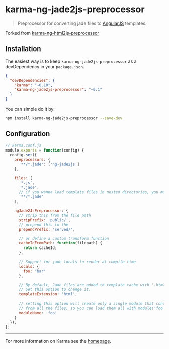 # karma-ng-jade2js-preprocessor

> Preprocessor for converting jade files to [AngularJS](http://angularjs.org/) templates.

Forked from [karma-ng-html2js-preprocessor](https://github.com/karma-runner/karma-ng-html2js-preprocessor)

## Installation

The easiest way is to keep `karma-ng-jade2js-preprocessor` as a devDependency in your `package.json`.
```json
{
  "devDependencies": {
    "karma": "~0.10",
    "karma-ng-jade2js-preprocessor": "~0.1"
  }
}
```

You can simple do it by:
```bash
npm install karma-ng-jade2js-preprocessor --save-dev
```

## Configuration
```js
// karma.conf.js
module.exports = function(config) {
  config.set({
    preprocessors: {
      '**/*.jade': ['ng-jade2js']
    },

    files: [
      '*.js',
      '*.jade',
      // if you wanna load template files in nested directories, you must use this
      '**/*.jade'
    ],

    ngJade2JsPreprocessor: {
      // strip this from the file path
      stripPrefix: 'public/',
      // prepend this to the
      prependPrefix: 'served/',

      // or define a custom transform function
      cacheIdFromPath: function(filepath) {
        return cacheId;
      },

      // Support for jade locals to render at compile time
      locals: {
        foo: 'bar'
      },

      // By default, Jade files are added to template cache with '.html' extension.
      // Set this option to change it.
      templateExtension: 'html',

      // setting this option will create only a single module that contains templates
      // from all the files, so you can load them all with module('foo')
      moduleName: 'foo'
    }
  });
};
```

----

For more information on Karma see the [homepage].


[homepage]: http://karma-runner.github.com
